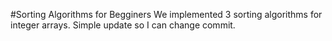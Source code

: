 #Sorting Algorithms for Begginers
We implemented 3 sorting algorithms for integer arrays.
Simple update so I can change commit.

